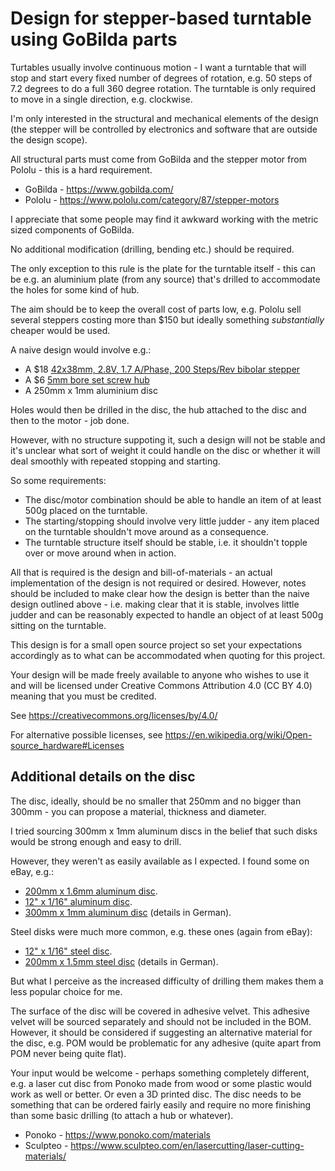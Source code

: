 Design for stepper-based turntable using GoBilda parts
======================================================

Turtables usually involve continuous motion - I want a turntable that will stop and start every fixed number of degrees of rotation, e.g. 50 steps of 7.2 degrees to do a full 360 degree rotation. The turntable is only required to move in a single direction, e.g. clockwise.

I'm only interested in the structural and mechanical elements of the design (the stepper will be controlled by electronics and software that are outside the design scope).

All structural parts must come from GoBilda and the stepper motor from Pololu - this is a hard requirement.

* GoBilda - <https://www.gobilda.com/>
* Pololu - <https://www.pololu.com/category/87/stepper-motors>

I appreciate that some people may find it awkward working with the metric sized components of GoBilda.

No additional modification (drilling, bending etc.) should be required.

The only exception to this rule is the plate for the turntable itself - this can be e.g. an aluminium plate (from any source) that's drilled to accommodate the holes for some kind of hub.

The aim should be to keep the overall cost of parts low, e.g. Pololu sell several steppers costing more than $150 but ideally something _substantially_ cheaper would be used.

A naive design would involve e.g.:

* A $18 [42x38mm, 2.8V, 1.7 A/Phase, 200 Steps/Rev bibolar stepper](https://www.pololu.com/product/2267)
* A $6 [5mm bore set screw hub](https://www.gobilda.com/1308-series-lightweight-set-screw-hub-5mm-bore/)
* A 250mm x 1mm aluminium disc

Holes would then be drilled in the disc, the hub attached to the disc and then to the motor - job done.

However, with no structure suppoting it, such a design will not be stable and it's unclear what sort of weight it could handle on the disc or whether it will deal smoothly with repeated stopping and starting.

So some requirements:

* The disc/motor combination should be able to handle an item of at least 500g placed on the turntable.
* The starting/stopping should involve very little judder - any item placed on the turntable shouldn't move around as a consequence.
* The turntable structure itself should be stable, i.e. it shouldn't topple over or move around when in action.

All that is required is the design and bill-of-materials - an actual implementation of the design is not required or desired. However, notes should be included to make clear how the design is better than the naive design outlined above - i.e. making clear that it is stable, involves little judder and can be reasonably expected to handle an object of at least 500g sitting on the turntable.

This design is for a small open source project so set your expectations accordingly as to what can be accommodated when quoting for this project.

Your design will be made freely available to anyone who wishes to use it and will be licensed under Creative Commons Attribution 4.0 (CC BY 4.0) meaning that you must be credited.

See <https://creativecommons.org/licenses/by/4.0/>

For alternative possible licenses, see <https://en.wikipedia.org/wiki/Open-source_hardware#Licenses>

## Additional details on the disc

The disc, ideally, should be no smaller that 250mm and no bigger than 300mm - you can propose a material, thickness and diameter.

I tried sourcing 300mm x 1mm aluminum discs in the belief that such disks would be strong enough and easy to drill.

However, they weren't as easily available as I expected. I found some on eBay, e.g.:

* [200mm x 1.6mm aluminum disc](https://www.ebay.com/itm/202636098751).
* [12" x 1/16" aluminum disc](https://www.ebay.com/itm/201988333587).
* [300mm x 1mm aluminum disc](https://www.ebay.com/itm/322556775607) (details in German).

Steel disks were much more common, e.g. these ones (again from eBay):

* [12" x 1/16" steel disc](https://www.ebay.com/itm/192248841896).
* [200mm x 1.5mm steel disc](https://www.ebay.com/itm/184585897628) (details in German).

But what I perceive as the increased difficulty of drilling them makes them a less popular choice for me.

The surface of the disc will be covered in adhesive velvet. This adhesive velvet will be sourced separately and should not be included in the BOM. However, it should be considered if suggesting an alternative material for the disc, e.g. POM would be problematic for any adhesive (quite apart from POM never being quite flat).

Your input would be welcome - perhaps something completely different, e.g. a laser cut disc from Ponoko made from wood or some plastic would work as well or better. Or even a 3D printed disc. The disc needs to be something that can be ordered fairly easily and require no more finishing than some basic drilling (to attach a hub or whatever).

* Ponoko - https://www.ponoko.com/materials
* Sculpteo - https://www.sculpteo.com/en/lasercutting/laser-cutting-materials/
